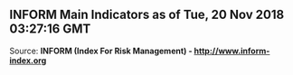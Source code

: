 ## INFORM Main Indicators as of Tue, 20 Nov 2018 03:27:16 GMT

Source: **INFORM (Index For Risk Management) - http://www.inform-index.org**